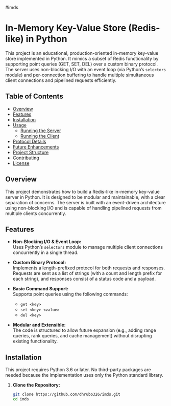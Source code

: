 #imds
# In-Memory Key-Value Store (Redis-like) in Python

This project is an educational, production-oriented in-memory key-value store implemented in Python. It mimics a subset of Redis functionality by supporting point queries (GET, SET, DEL) over a custom binary protocol. The server uses non-blocking I/O with an event loop (via Python’s `selectors` module) and per-connection buffering to handle multiple simultaneous client connections and pipelined requests efficiently.

## Table of Contents

- [Overview](#overview)
- [Features](#features)
- [Installation](#installation)
- [Usage](#usage)
  - [Running the Server](#running-the-server)
  - [Running the Client](#running-the-client)
- [Protocol Details](#protocol-details)
- [Future Enhancements](#future-enhancements)
- [Project Structure](#project-structure)
- [Contributing](#contributing)
- [License](#license)

## Overview

This project demonstrates how to build a Redis-like in-memory key-value server in Python. It is designed to be modular and maintainable, with a clear separation of concerns. The server is built with an event-driven architecture using non-blocking I/O and is capable of handling pipelined requests from multiple clients concurrently.

## Features

- **Non-Blocking I/O & Event Loop:**  
  Uses Python’s `selectors` module to manage multiple client connections concurrently in a single thread.
  
- **Custom Binary Protocol:**  
  Implements a length-prefixed protocol for both requests and responses. Requests are sent as a list of strings (with a count and length prefix for each string), and responses consist of a status code and a payload.
  
- **Basic Command Support:**  
  Supports point queries using the following commands:
  - `get <key>`
  - `set <key> <value>`
  - `del <key>`
  
- **Modular and Extensible:**  
  The code is structured to allow future expansion (e.g., adding range queries, rank queries, and cache management) without disrupting existing functionality.

## Installation

This project requires Python 3.6 or later. No third-party packages are needed because the implementation uses only the Python standard library.

1. **Clone the Repository:**

   ```bash
   git clone https://github.com/dhrubo326/imds.git
   cd imds
